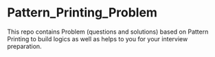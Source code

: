# Pattern_Printing_Problem
This repo contains Problem (questions and solutions)  based on Pattern Printing to build logics as well as helps to you for your interview preparation.
